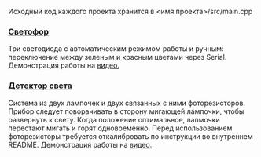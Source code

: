 Исходный код каждого проекта хранится в <имя проекта>/src/main.cpp
### [Светофор](traffic_light/src/main.cpp)
Три светодиода с автоматическим режимом работы и ручным: переключение между зеленым и красным цветами через Serial. Демонстрация работы на [видео.](https://disk.yandex.ru/i/repwcF-GkfpmPA)
### [Детектор света](detect_light/src/main.cpp)
Система из двух лампочек и двух связанных с ними фоторезисторов. Прибор следует поворачивать в сторону мигающей лампочки, чтобы развернуть к свету. Когда положение оптимальное, лапмочки перестают мигать и горят одновременно. Перед использованием фоторезисторы требуется откалибровать по инструкции во внутреннем README. Демонстрация работы на [видео.](https://disk.yandex.ru/i/foQiWiJQCHwMLQ)
